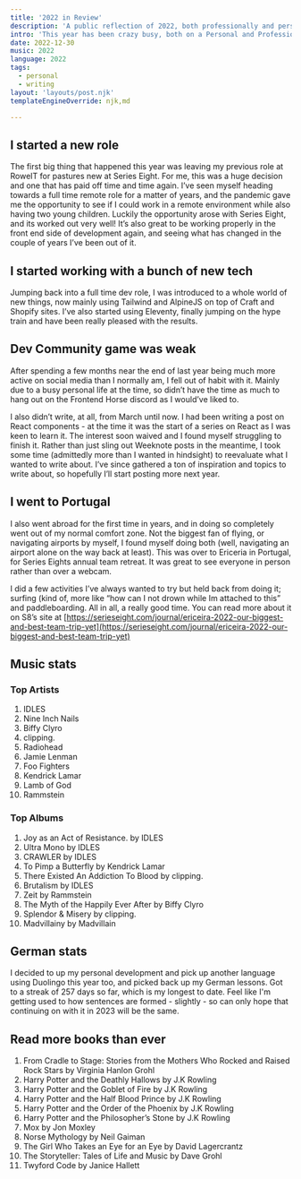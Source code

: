 ```yaml
---
title: '2022 in Review'
description: 'A public reflection of 2022, both professionally and personally.'
intro: 'This year has been crazy busy, both on a Personal and Professional Level - starting a new role, bringing with it a whole wealth of new challenges, and increasing my personal skills outside of my professional career As the year closes out, I thought I would take a bit of time to review how the year has gone publicly, rather than the normal ‘well that year went ok’ type introspection that normally happens.'
date: 2022-12-30
music: 2022
language: 2022
tags:
  - personal
  - writing
layout: 'layouts/post.njk'
templateEngineOverride: njk,md

---
```


## I started a new role

The first big thing that happened this year was leaving my previous role at RoweIT for pastures new at Series Eight. For me, this was a huge decision and one that has paid off time and time again. I’ve seen myself heading towards a full time remote role for a matter of years, and the pandemic gave me the opportunity to see if I could work in a remote environment while also having two young children. Luckily the opportunity arose with Series Eight, and its worked out very well! It’s also great to be working properly in the front end side of development again, and seeing what has changed in the couple of years I’ve been out of it.

## I started working with a bunch of new tech

Jumping back into a full time dev role, I was introduced to a whole world of new things, now mainly using Tailwind and AlpineJS on top of Craft and Shopify sites. I’ve also started using Eleventy, finally jumping on the hype train and have been really pleased with the results.

## Dev Community game was weak

After spending a few months near the end of last year being much more active on social media than I normally am, I fell out of habit with it. Mainly due to a busy personal life at the time, so didn’t have the time as much to hang out on the Frontend Horse discord as I would’ve liked to.

I also didn’t write, at all, from March until now. I had been writing a post on React components - at the time it was the start of a series on React as I was keen to learn it. The interest soon waived and I found myself struggling to finish it. Rather than just sling out Weeknote posts in the meantime, I took some time (admittedly more than I wanted in hindsight) to reevaluate what I wanted to write about. I’ve since gathered a ton of inspiration and topics to write about, so hopefully I’ll start posting more next year.

## I went to Portugal

I also went abroad for the first time in years, and in doing so completely went out of my normal comfort zone. Not the biggest fan of flying, or navigating airports by myself, I found myself doing both (well, navigating an airport alone on the way back at least). This was over to Ericeria in Portugal, for Series Eights annual team retreat. It was great to see everyone in person rather than over a webcam.

I did a few activities I’ve always wanted to try but held back from doing it; surfing (kind of, more like “how can I not drown while Im attached to this” and paddleboarding. All in all, a really good time. You can read more about it on S8’s site at [https://serieseight.com/journal/ericeira-2022-our-biggest-and-best-team-trip-yet](https://serieseight.com/journal/ericeira-2022-our-biggest-and-best-team-trip-yet)

## Music stats

### Top Artists

1. IDLES
1. Nine Inch Nails
1. Biffy Clyro
1. clipping.
1. Radiohead
1. Jamie Lenman
1. Foo Fighters
1. Kendrick Lamar
1. Lamb of God
1. Rammstein

### Top Albums

1. Joy as an Act of Resistance. by IDLES
1. Ultra Mono by IDLES
1. CRAWLER by IDLES
1. To Pimp a Butterfly by Kendrick Lamar
1. There Existed An Addiction To Blood by clipping.
1. Brutalism by IDLES
1. Zeit by Rammstein
1. The Myth of the Happily Ever After by Biffy Clyro
1. Splendor & Misery by clipping.
1. Madvillainy by Madvillain

## German stats

I decided to up my personal development and pick up another language using Duolingo this year too, and picked back up my German lessons. Got to a streak of 257 days so far, which is my longest to date. Feel like I'm getting used to how sentences are formed - slightly - so can only hope that continuing on with it in 2023 will be the same.

## Read more books than ever

1. From Cradle to Stage: Stories from the Mothers Who Rocked and Raised Rock Stars by Virginia Hanlon Grohl
1. Harry Potter and the Deathly Hallows by J.K Rowling
1. Harry Potter and the Goblet of Fire by J.K Rowling
1. Harry Potter and the Half Blood Prince by J.K Rowling
1. Harry Potter and the Order of the Phoenix by J.K Rowling
1. Harry Potter and the Philosopher’s Stone by J.K Rowling
1. Mox by Jon Moxley
1. Norse Mythology by Neil Gaiman
1. The Girl Who Takes an Eye for an Eye by David Lagercrantz
1. The Storyteller: Tales of Life and Music by Dave Grohl
1. Twyford Code by Janice Hallett
